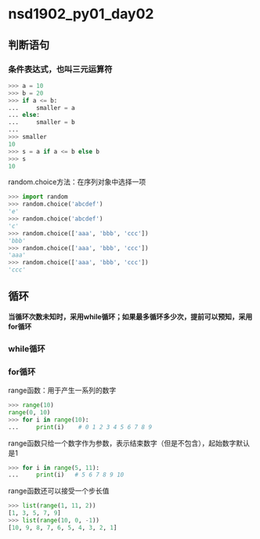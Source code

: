 ​	

# nsd1902_py01_day02

## 判断语句

### 条件表达式，也叫三元运算符

```python
>>> a = 10
>>> b = 20
>>> if a <= b:
...     smaller = a
... else:
...     smaller = b
... 
>>> smaller
10
>>> s = a if a <= b else b
>>> s
10
```

random.choice方法：在序列对象中选择一项

```python
>>> import random
>>> random.choice('abcdef')
'e'
>>> random.choice('abcdef')
'c'
>>> random.choice(['aaa', 'bbb', 'ccc'])
'bbb'
>>> random.choice(['aaa', 'bbb', 'ccc'])
'aaa'
>>> random.choice(['aaa', 'bbb', 'ccc'])
'ccc'
```

## 循环

**当循环次数未知时，采用while循环；如果最多循环多少次，提前可以预知，采用for循环**

### while循环



### for循环

range函数：用于产生一系列的数字

```python
>>> range(10)
range(0, 10)
>>> for i in range(10):
...     print(i)    # 0 1 2 3 4 5 6 7 8 9
```

range函数只给一个数字作为参数，表示结束数字（但是不包含），起始数字默认是1

```python
>>> for i in range(5, 11):
...     print(i)   # 5 6 7 8 9 10
```

range函数还可以接受一个步长值

```python
>>> list(range(1, 11, 2))
[1, 3, 5, 7, 9]
>>> list(range(10, 0, -1))
[10, 9, 8, 7, 6, 5, 4, 3, 2, 1]
```













